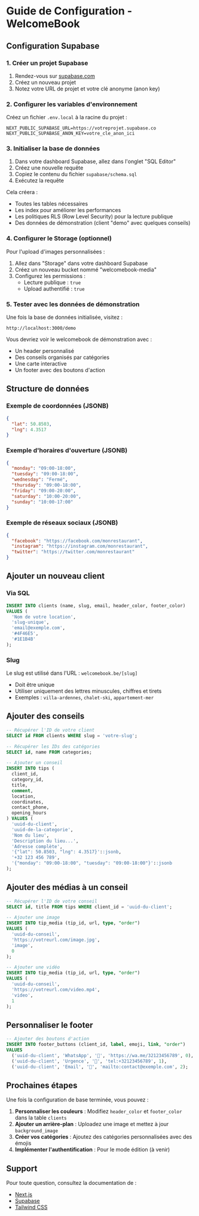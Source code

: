 # Guide de Configuration - WelcomeBook

## Configuration Supabase

### 1. Créer un projet Supabase

1. Rendez-vous sur [supabase.com](https://supabase.com)
2. Créez un nouveau projet
3. Notez votre URL de projet et votre clé anonyme (anon key)

### 2. Configurer les variables d'environnement

Créez un fichier `.env.local` à la racine du projet :

```env
NEXT_PUBLIC_SUPABASE_URL=https://votreprojet.supabase.co
NEXT_PUBLIC_SUPABASE_ANON_KEY=votre_cle_anon_ici
```

### 3. Initialiser la base de données

1. Dans votre dashboard Supabase, allez dans l'onglet "SQL Editor"
2. Créez une nouvelle requête
3. Copiez le contenu du fichier `supabase/schema.sql`
4. Exécutez la requête

Cela créera :
- Toutes les tables nécessaires
- Les index pour améliorer les performances
- Les politiques RLS (Row Level Security) pour la lecture publique
- Des données de démonstration (client "demo" avec quelques conseils)

### 4. Configurer le Storage (optionnel)

Pour l'upload d'images personnalisées :

1. Allez dans "Storage" dans votre dashboard Supabase
2. Créez un nouveau bucket nommé "welcomebook-media"
3. Configurez les permissions :
   - Lecture publique : `true`
   - Upload authentifié : `true`

### 5. Tester avec les données de démonstration

Une fois la base de données initialisée, visitez :
```
http://localhost:3000/demo
```

Vous devriez voir le welcomebook de démonstration avec :
- Un header personnalisé
- Des conseils organisés par catégories
- Une carte interactive
- Un footer avec des boutons d'action

## Structure de données

### Exemple de coordonnées (JSONB)
```json
{
  "lat": 50.8503,
  "lng": 4.3517
}
```

### Exemple d'horaires d'ouverture (JSONB)
```json
{
  "monday": "09:00-18:00",
  "tuesday": "09:00-18:00",
  "wednesday": "Fermé",
  "thursday": "09:00-18:00",
  "friday": "09:00-20:00",
  "saturday": "10:00-20:00",
  "sunday": "10:00-17:00"
}
```

### Exemple de réseaux sociaux (JSONB)
```json
{
  "facebook": "https://facebook.com/monrestaurant",
  "instagram": "https://instagram.com/monrestaurant",
  "twitter": "https://twitter.com/monrestaurant"
}
```

## Ajouter un nouveau client

### Via SQL
```sql
INSERT INTO clients (name, slug, email, header_color, footer_color)
VALUES (
  'Nom de votre location',
  'slug-unique',
  'email@exemple.com',
  '#4F46E5',
  '#1E1B4B'
);
```

### Slug
Le slug est utilisé dans l'URL : `welcomebook.be/[slug]`
- Doit être unique
- Utiliser uniquement des lettres minuscules, chiffres et tirets
- Exemples : `villa-ardennes`, `chalet-ski`, `appartement-mer`

## Ajouter des conseils

```sql
-- Récupérer l'ID de votre client
SELECT id FROM clients WHERE slug = 'votre-slug';

-- Récupérer les IDs des catégories
SELECT id, name FROM categories;

-- Ajouter un conseil
INSERT INTO tips (
  client_id,
  category_id,
  title,
  comment,
  location,
  coordinates,
  contact_phone,
  opening_hours
) VALUES (
  'uuid-du-client',
  'uuid-de-la-categorie',
  'Nom du lieu',
  'Description du lieu...',
  'Adresse complète',
  '{"lat": 50.8503, "lng": 4.3517}'::jsonb,
  '+32 123 456 789',
  '{"monday": "09:00-18:00", "tuesday": "09:00-18:00"}'::jsonb
);
```

## Ajouter des médias à un conseil

```sql
-- Récupérer l'ID de votre conseil
SELECT id, title FROM tips WHERE client_id = 'uuid-du-client';

-- Ajouter une image
INSERT INTO tip_media (tip_id, url, type, "order")
VALUES (
  'uuid-du-conseil',
  'https://votreurl.com/image.jpg',
  'image',
  0
);

-- Ajouter une vidéo
INSERT INTO tip_media (tip_id, url, type, "order")
VALUES (
  'uuid-du-conseil',
  'https://votreurl.com/video.mp4',
  'video',
  1
);
```

## Personnaliser le footer

```sql
-- Ajouter des boutons d'action
INSERT INTO footer_buttons (client_id, label, emoji, link, "order")
VALUES
  ('uuid-du-client', 'WhatsApp', '💬', 'https://wa.me/32123456789', 0),
  ('uuid-du-client', 'Urgence', '🚨', 'tel:+32123456789', 1),
  ('uuid-du-client', 'Email', '📧', 'mailto:contact@exemple.com', 2);
```

## Prochaines étapes

Une fois la configuration de base terminée, vous pouvez :

1. **Personnaliser les couleurs** : Modifiez `header_color` et `footer_color` dans la table `clients`
2. **Ajouter un arrière-plan** : Uploadez une image et mettez à jour `background_image`
3. **Créer vos catégories** : Ajoutez des catégories personnalisées avec des émojis
4. **Implémenter l'authentification** : Pour le mode édition (à venir)

## Support

Pour toute question, consultez la documentation de :
- [Next.js](https://nextjs.org/docs)
- [Supabase](https://supabase.com/docs)
- [Tailwind CSS](https://tailwindcss.com/docs)
